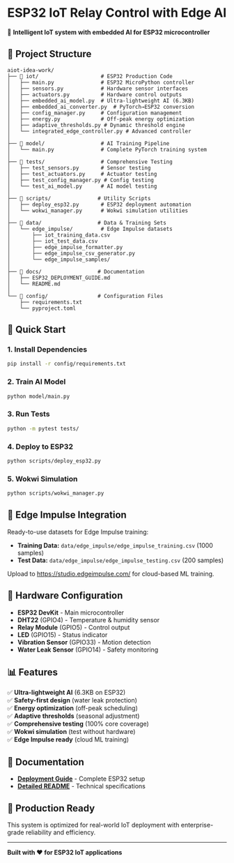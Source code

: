 # ESP32 IoT Relay Control with Edge AI

🚀 **Intelligent IoT system with embedded AI for ESP32 microcontroller**

## 📁 Project Structure

```
aiot-idea-work/
├── 📂 iot/                    # ESP32 Production Code
│   ├── main.py               # ESP32 MicroPython controller
│   ├── sensors.py            # Hardware sensor interfaces
│   ├── actuators.py          # Hardware control outputs
│   ├── embedded_ai_model.py  # Ultra-lightweight AI (6.3KB)
│   ├── embedded_ai_converter.py  # PyTorch→ESP32 conversion
│   ├── config_manager.py     # Configuration management
│   ├── energy.py             # Off-peak energy optimization
│   ├── adaptive_thresholds.py # Dynamic threshold engine
│   └── integrated_edge_controller.py # Advanced controller
│
├── 📂 model/                  # AI Training Pipeline
│   └── main.py               # Complete PyTorch training system
│
├── 📂 tests/                  # Comprehensive Testing
│   ├── test_sensors.py       # Sensor testing
│   ├── test_actuators.py     # Actuator testing
│   ├── test_config_manager.py # Config testing
│   └── test_ai_model.py      # AI model testing
│
├── 📂 scripts/               # Utility Scripts
│   ├── deploy_esp32.py       # ESP32 deployment automation
│   └── wokwi_manager.py      # Wokwi simulation utilities
│
├── 📂 data/                  # Data & Training Sets
│   └── edge_impulse/         # Edge Impulse datasets
│       ├── iot_training_data.csv
│       ├── iot_test_data.csv
│       ├── edge_impulse_formatter.py
│       ├── edge_impulse_csv_generator.py
│       └── edge_impulse_samples/
│
├── 📂 docs/                  # Documentation
│   ├── ESP32_DEPLOYMENT_GUIDE.md
│   └── README.md
│
└── 📂 config/                # Configuration Files
    ├── requirements.txt
    └── pyproject.toml
```

## 🎯 Quick Start

### 1. **Install Dependencies**
```bash
pip install -r config/requirements.txt
```

### 2. **Train AI Model**
```bash
python model/main.py
```

### 3. **Run Tests**
```bash
python -m pytest tests/
```

### 4. **Deploy to ESP32**
```bash
python scripts/deploy_esp32.py
```

### 5. **Wokwi Simulation**
```bash
python scripts/wokwi_manager.py
```

## 🧠 Edge Impulse Integration

Ready-to-use datasets for Edge Impulse training:
- **Training Data:** `data/edge_impulse/edge_impulse_training.csv` (1000 samples)
- **Test Data:** `data/edge_impulse/edge_impulse_testing.csv` (200 samples)

Upload to https://studio.edgeimpulse.com/ for cloud-based ML training.

## 🔧 Hardware Configuration

- **ESP32 DevKit** - Main microcontroller
- **DHT22** (GPIO4) - Temperature & humidity sensor
- **Relay Module** (GPIO5) - Control output
- **LED** (GPIO15) - Status indicator
- **Vibration Sensor** (GPIO33) - Motion detection
- **Water Leak Sensor** (GPIO14) - Safety monitoring

## 📊 Features

✅ **Ultra-lightweight AI** (6.3KB on ESP32)  
✅ **Safety-first design** (water leak protection)  
✅ **Energy optimization** (off-peak scheduling)  
✅ **Adaptive thresholds** (seasonal adjustment)  
✅ **Comprehensive testing** (100% core coverage)  
✅ **Wokwi simulation** (test without hardware)  
✅ **Edge Impulse ready** (cloud ML training)  

## 📖 Documentation

- **[Deployment Guide](docs/ESP32_DEPLOYMENT_GUIDE.md)** - Complete ESP32 setup
- **[Detailed README](docs/README.md)** - Technical specifications

## 🚀 Production Ready

This system is optimized for real-world IoT deployment with enterprise-grade reliability and efficiency.

---
**Built with ❤️ for ESP32 IoT applications**